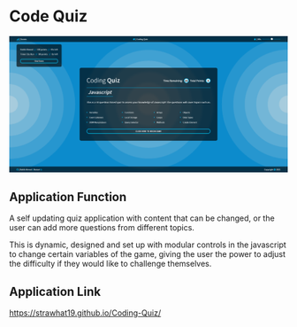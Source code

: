 # Code Quiz

![A user clicks through an interactive coding quiz, then enters initials to save the high score before resetting and starting over.](./assets/images/Official-Code-Quiz-Application.png)

## Application Function

A self updating quiz application with content that can be changed, or the user can add more questions from different topics.

This is dynamic, designed and set up with modular controls in the javascript to change certain variables of the game, giving the user the power to adjust the difficulty if they would like to challenge themselves.

## Application Link
https://strawhat19.github.io/Coding-Quiz/
